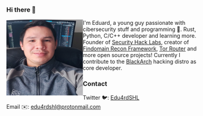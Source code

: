 ### Hi there 👋
<img align="left" src="https://raw.githubusercontent.com/Edu4rdSHL/Edu4rdSHL/master/img/edu4rdshl.jpeg" alt="Edu4rdSHL" width="200" height="200">
  
I'm Eduard, a young guy passionate with cibersecurity stuff and programming 🤖. Rust, Python, C/C++ developer and learning more. Founder of [Security Hack Labs](https://securityhacklabs.net), creator of [Findomain Recon Framework](https://findomain.app), [Tor Router](https://github.com/edu4rdshl/tor-router) and more open source projects! Currently I contribute to the [BlackArch](https://blackarch.org) hacking distro as core developer.

### Contact
Twitter 🐦: [Edu4rdSHL](https://twitter.com/edu4rdshl)<br>
Email ✉️: edu4rdshl@protonmail.com
